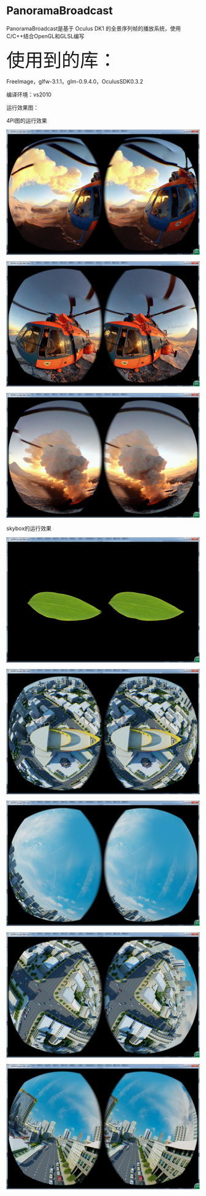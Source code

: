 # PanoramaBroadcast
PanoramaBroadcast是基于 Oculus DK1 的全景序列帧的播放系统，使用C/C++结合OpenGL和GLSL编写

<p><font size="20">使用到的库：</font></p>FreeImage，glfw-3.1.1，glm-0.9.4.0，OculusSDK0.3.2

编译环境：vs2010

运行效果图：

4PI图的运行效果

![image](https://github.com/suliutree/PanoramaBroadcast/raw/master/Renderings/01.png)

![image](https://github.com/suliutree/PanoramaBroadcast/raw/master/Renderings/02.png)

![image](https://github.com/suliutree/PanoramaBroadcast/raw/master/Renderings/03.png)

skybox的运行效果

![image](https://github.com/suliutree/PanoramaBroadcast/raw/master/Renderings/04.png)

![image](https://github.com/suliutree/PanoramaBroadcast/raw/master/Renderings/05.png)

![image](https://github.com/suliutree/PanoramaBroadcast/raw/master/Renderings/06.png)

![image](https://github.com/suliutree/PanoramaBroadcast/raw/master/Renderings/07.png)

![image](https://github.com/suliutree/PanoramaBroadcast/raw/master/Renderings/08.png)
